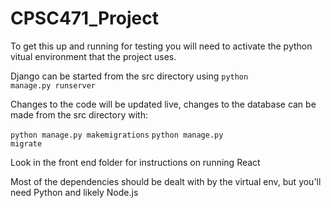 # CPSC471_Project

To get this up and running for testing you will need to activate the python vitual environment that the project uses. 

Django can be started from the src directory using <code>python manage.py runserver</code>

Changes to the code will be updated live, changes to the database can be made from the src directory with:
  
  <code>python manage.py makemigrations</code>
  <code>python manage.py migrate</code>

Look in the front end folder for instructions on running React

Most of the dependencies should be dealt with by the virtual env, but you'll need Python and likely Node.js
